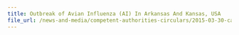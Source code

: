 ```yaml
---
title: Outbreak of Avian Influenza (AI) In Arkansas And Kansas, USA 
file_url: /news-and-media/competent-authorities-circulars/2015-03-30-ca.pdf
---
```

